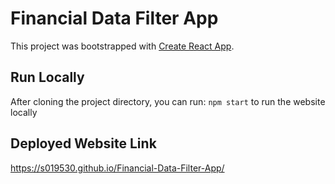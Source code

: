 # Financial Data Filter App

This project was bootstrapped with [Create React App](https://github.com/facebook/create-react-app).

## Run Locally

After cloning the project directory, you can run: `npm start` to run the website locally

## Deployed Website Link

https://s019530.github.io/Financial-Data-Filter-App/


